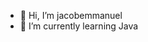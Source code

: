 - 👋 Hi, I’m jacobemmanuel
- 🌱 I’m currently learning Java

<!---
jacobemmanuel72/jacobemmanuel72 is a ✨ special ✨ repository because its `README.md` (this file) appears on your GitHub profile.
You can click the Preview link to take a look at your changes.
--->
